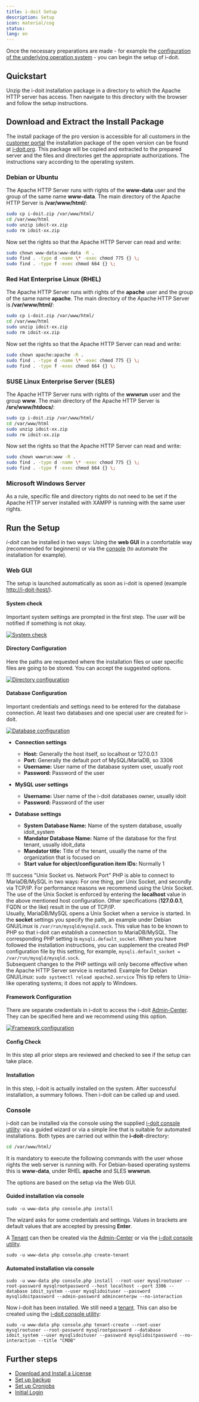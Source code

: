 ```yaml
---
title: i-doit Setup
description: Setup
icon: material/cog
status:
lang: en
---
```


Once the necessary preparations are made - for example the [configuration of the underlying operation system](../manual-installation/index.md) - you can begin the setup of i-doit.

## Quickstart

Unzip the i-doit installation package in a directory to which the Apache HTTP server has access. Then navigate to this directory with the browser and follow the setup instructions.

## Download and Extract the Install Package

The install package of the pro version is accessible for all customers in the [customer portal](../../system-administration/customer-portal.md) the installation package of the open version can be found at [i-doit.org](https://i-doit.org/). This package will be copied and extracted to the prepared server and the files and directories get the appropriate authorizations. The instructions vary according to the operating system.

### Debian or Ubuntu

The Apache HTTP Server runs with rights of the **www-data** user and the group of the same name **www-data**. The main directory of the Apache HTTP Server is **/var/www/html/**:

```sh
sudo cp i-doit.zip /var/www/html/
cd /var/www/html
sudo unzip idoit-xx.zip
sudo rm idoit-xx.zip
```

Now set the rights so that the Apache HTTP Server can read and write:

```sh
sudo chown www-data:www-data -R .
sudo find . -type d -name \* -exec chmod 775 {} \;
sudo find . -type f -exec chmod 664 {} \;
```

### Red Hat Enterprise Linux (RHEL)

The Apache HTTP Server runs with rights of the **apache** user and the group of the same name **apache**. The main directory of the Apache HTTP Server is **/var/www/html/**:

```sh
sudo cp i-doit.zip /var/www/html/
cd /var/www/html
sudo unzip idoit-xx.zip
sudo rm idoit-xx.zip
```

Now set the rights so that the Apache HTTP Server can read and write:

```sh
sudo chown apache:apache -R .
sudo find . -type d -name \* -exec chmod 775 {} \;
sudo find . -type f -exec chmod 664 {} \;
```

### SUSE Linux Enterprise Server (SLES)

The Apache HTTP Server runs with rights of the **wwwrun** user and the group **www**. The main directory of the Apache HTTP Server is **/srv/www/htdocs/**:

```sh
sudo cp i-doit.zip /var/www/html/
cd /var/www/html
sudo unzip idoit-xx.zip
sudo rm idoit-xx.zip
```

Now set the rights so that the Apache HTTP Server can read and write:

```sh
sudo chown wwwrun:www -R .
sudo find . -type d -name \* -exec chmod 775 {} \;
sudo find . -type f -exec chmod 664 {} \;
```

### Microsoft Windows Server

As a rule, specific file and directory rights do not need to be set if the Apache HTTP server installed with XAMPP is running with the same user rights.

## Run the Setup

_i-doit_ can be installed in two ways: Using the **web GUI** in a comfortable way (recommended for beginners) or via the [console](#console) (to automate the installation for example).

### Web GUI

The setup is launched automatically as soon as i-doit is opened (example <http://i-doit-host/>).

#### System check

Important system settings are prompted in the first step. The user will be notified if something is not okay.

[![System check](../../assets/images/en/installation/manual-installation/setup/i-doit_setup_01_system_check.png)](../../assets/images/en/installation/manual-installation/setup/i-doit_setup_01_system_check.png)

#### Directory Configuration

Here the paths are requested where the installation files or user specific files are going to be stored. You can accept the suggested options.

[![Directory configuration](../../assets/images/en/installation/manual-installation/setup/i-doit_setup_02_directory_configuration.png)](../../assets/images/en/installation/manual-installation/setup/i-doit_setup_02_directory_configuration.png)

#### Database Configuration

Important credentials and settings need to be entered for the database connection. At least two databases and one special user are created for i-doit.

[![Database configuration](../../assets/images/en/installation/manual-installation/setup/i-doit_setup_03_database_configuration.png)](../../assets/images/en/installation/manual-installation/setup/i-doit_setup_03_database_configuration.png)

-   **Connection settings**
    -   **Host:** Generally the host itself, so localhost or 127.0.0.1
    -   **Port:** Generally the default port of MySQL/MariaDB, so 3306
    -   **Username:** User name of the database system user, usually root
    -   **Password:** Password of the user

-   **MySQL user settings**
    -   **Username:** User name of the i-doit databases owner, usually idoit
    -   **Password:** Password of the user

-   **Database settings**
    -   **System Database Name:** Name of the system database, usually idoit_system
    -   **Mandator Database Name:** Name of the database for the first tenant, usually idoit_data
    -   **Mandator title:** Title of the tenant, usually the name of the organization that is focused on
    -   **Start value for object/configuration item IDs:** Normally 1

!!! success "Unix Socket vs. Network Port"
    PHP is able to connect to MariaDB/MySQL in two ways: For one thing, per Unix Socket, and secondly via TCP/IP. For performance reasons we recommend using the Unix Socket. The use of the Unix Socket is enforced by entering the **localhost** value in the above mentioned host configuration. Other specifications (**127.0.0.1**, FQDN or the like) result in the use of TCP/IP.<br>
    Usually, MariaDB/MySQL opens a Unix Socket when a service is started. In the **socket** settings you specify the path, an example under Debian GNU/Linux is `/var/run/mysqld/mysqld.sock`.  This value has to be known to PHP so that i-doit can establish a connection to MariaDB/MySQL.
    The corresponding PHP setting is `mysqli.default_socket`. When you have followed the installation instructions, you can supplement the created PHP configuration file by this setting, for example, `mysqli.default_socket = /var/run/mysqld/mysqld.sock`.<br>
    Subsequent changes to the PHP settings will only become effective when the Apache HTTP Server service is restarted. Example for Debian GNU/Linux: `sudo systemctl reload apache2.service`
    This tip refers to Unix-like operating systems; it does not apply to Windows.

#### Framework Configuration

There are separate credentials in i-doit to access the i-doit [Admin-Center](../../system-administration/admin-center.md). They can be specified here and we recommend using this option.

[![Framework configuration](../../assets/images/en/installation/manual-installation/setup/i-doit_setup_04_framework_configuration.png)](../../assets/images/en/installation/manual-installation/setup/i-doit_setup_04_framework_configuration.png)

#### Config Check

In this step all prior steps are reviewed and checked to see if the setup can take place.

#### Installation

In this step, i-doit is actually installed on the system. After successful installation, a summary follows. Then i-doit can be called up and used.

### Console

i-doit can be installed via the console using the supplied [i-doit console utility](../../automation-and-integration/cli/index.md): via a guided wizard or via a simple line that is suitable for automated installations. Both types are carried out within the **i-doit**\-directory:

```sh
cd /var/www/html/
```

It is mandatory to execute the following commands with the user whose rights the web server is running with. For Debian-based operating systems this is **www-data**, under RHEL **apache** and SLES **wwwrun**.

The options are based on the setup via the Web GUI.

#### Guided installation via console

```shell
sudo -u www-data php console.php install
```

The wizard asks for some credentials and settings. Values in brackets are default values that are accepted by pressing **Enter**.

A [Tenant](../../system-administration/multi-tenant.md) can then be created via the [Admin-Center](../../system-administration/admin-center.md) or via the [i-doit console utility](../../automation-and-integration/cli/index.md).

```shell
sudo -u www-data php console.php create-tenant
```

#### Automated installation via console
<!-- cSpell:disable -->
```shell
sudo -u www-data php console.php install --root-user mysqlrootuser --root-password mysqlrootpassword --host localhost --port 3306 --database idoit_system --user mysqlidoituser --password mysqlidoitpassword --admin-password admincenterpw --no-interaction
```
<!-- cSpell:enable -->
Now i-doit has been installed. We still need a [tenant](../../system-administration/multi-tenant.md). This can also be created using the [i-doit console utility](../../automation-and-integration/cli/index.md):
<!-- cSpell:disable -->
```shell
sudo -u www-data php console.php tenant-create --root-user mysqlrootuser --root-password mysqlrootpassword --database idoit_system --user mysqlidoituser --password mysqlidoitpassword --no-interaction --title "CMDB"
```
<!-- cSpell:enable -->
## Further steps

-   [Download and Install a License](../../maintenance-and-operation/licensing.md)
-   [Set up backup](../../maintenance-and-operation/backup-and-recovery/index.md)
-   [Set up Cronjobs](../../maintenance-and-operation/cronjob-setup.md)
-   [Initial Login](../../basics/initial-login.md)
